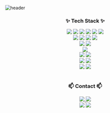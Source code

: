 
![header](https://capsule-render.vercel.app/api?type=waving&height=200&fontAlignY=40&color=gradient&text=Kwon416%20Github&animation=fadeIn)


<h3 align="center">✨ Tech Stack ✨</h3>

<div align="center">
	<img src="https://img.shields.io/badge/Java-007396?style=flat&logo=Java&logoColor=white" />
	<img src="https://img.shields.io/badge/HTML5-E34F26?style=flat&logo=HTML5&logoColor=white" />
	<img src="https://img.shields.io/badge/CSS3-1572B6?style=flat&logo=CSS3&logoColor=white" />
  <img src="https://img.shields.io/badge/JavaScript-F7DF1E?style=flat&logo=JavaScript&logoColor=white" />
  <img src="https://img.shields.io/badge/Node.js-339933?style=flat&logo=nodedotjs&logoColor=white" />
  <img src="https://img.shields.io/badge/Dart-0175C2?style=flat&logo=Dart&logoColor=white" />
</div>

<div align="center">
  <img src="https://img.shields.io/badge/Spring%20Boot-6DB33F?style=flat&logo=springboot&logoColor=white" />
  <img src="https://img.shields.io/badge/Vue.js-4FC08D?style=flat&logo=vue.js&logoColor=white" />
  <img src="https://img.shields.io/badge/Nuxt.js-00DC82?style=flat&logo=nuxt.js&logoColor=white" />
  <img src="https://img.shields.io/badge/Flutter-02569B?style=flat&logo=flutter&logoColor=white" />
</div>

<div align="center">
  <img src="https://img.shields.io/badge/Bootstrap-05054B?style=flat&logo=bootstrap&logoColor=white" />
  <img src="https://img.shields.io/badge/Vuetify-1867C0?style=flat&logo=vuetify&logoColor=white" />
</div>

<div align="center">
  <img src="https://img.shields.io/badge/Apache%20JMeter-D22128?style=flat&logo=apachejmeter&logoColor=white" />
</div>

<div align="center">
  <img src="https://img.shields.io/badge/MySQL-4479A1?style=flat&logo=mysql&logoColor=white" />
  <img src="https://img.shields.io/badge/MariaDB-003545?style=flat&logo=mariadb&logoColor=white" />
</div>

<div align="center">
  <img src="https://img.shields.io/badge/Github%20Action-2088FF?style=flat&logo=github&logoColor=white" />
  <img src="https://img.shields.io/badge/Fastlane-00F200?style=flat&logo=fastlane&logoColor=black" />
</div>

<div align="center">
  <img src="https://img.shields.io/badge/AWS-232F3E?style=flat&logo=amazonaws&logoColor=white" />
  <img src="https://img.shields.io/badge/Firebase-FFCA28?style=flat&logo=firebase&logoColor=white" />
</div>

<br>

<h3 align="center">📫 Contact 📫</h3>
<div align="center">
  <a href="https://velog.io/@kwon416">
    <img src="https://img.shields.io/badge/Velog-1EBC8F?style=for-the-badge&logo=velog&logoColor=white" />
  <a href="mailto:kbg990416@gmail.com">
    <img
      src="https://img.shields.io/badge/kbg990416@gmail.com-D14836?style=for-the-badge&logo=gmail&logoColor=white"/>
  </a>
</div>

<div align="center">
  <img src="https://github-readme-stats.vercel.app/api/top-langs/?username=kwon416&layout=compact" style="display: inline-block" />
  <img src="https://github-readme-stats.vercel.app/api?username=kwon416" style="display: inline-block" />
</div>
